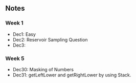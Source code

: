 ## Notes

### Week 1
* Dec1: Easy
* Dec2: Reservoir Sampling Question
* Dec3: 

### Week 5
* Dec30: Masking of Numbers
* Dec31: getLeftLower and getRightLower by using Stack.

